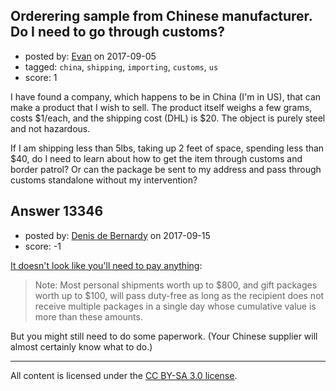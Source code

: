 ## Orderering sample from Chinese manufacturer. Do I need to go through customs?

- posted by: [Evan](https://stackexchange.com/users/5974420/evan) on 2017-09-05
- tagged: `china`, `shipping`, `importing`, `customs`, `us`
- score: 1

I have found a company, which happens to be in China (I'm in US), that can make a product that I wish to sell. The product itself weighs a few grams, costs $1/each, and the shipping cost (DHL) is $20. The object is purely steel and not hazardous. 

If I am shipping less than 5lbs, taking up 2 feet of space, spending less than $40, do I need to learn about how to get the item through customs and border patrol? Or can the package be sent to my address and pass through customs standalone without my intervention?


## Answer 13346

- posted by: [Denis de Bernardy](https://stackexchange.com/users/182468/denis-de-bernardy) on 2017-09-15
- score: -1

[It doesn't look like you'll need to pay anything](https://help.cbp.gov/app/answers/detail/a_id/126/kw/sending%20parcels%20to%20usa/session/L3RpbWUvMTUwNTQ2ODE1OC9zaWQvWjh6KnZMc24%3D):

> Note: Most personal shipments worth up to $800, and gift packages worth up to $100, will pass duty-free as long as the recipient does not receive multiple packages in a single day whose cumulative value is more than these amounts.

But you might still need to do some paperwork. (Your Chinese supplier will almost certainly know what to do.)



---

All content is licensed under the [CC BY-SA 3.0 license](https://creativecommons.org/licenses/by-sa/3.0/).
